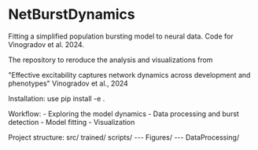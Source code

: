 # NetBurstDynamics
Fitting a simplified population bursting model to neural data. Code for Vinogradov et al. 2024. 

The repository to reroduce the analysis and visualizations from

"Effective excitability captures network dynamics across development and phenotypes"
Vinogradov et al., 2024


Installation:
use pip install -e . 

Workflow: 
    - Exploring the model dynamics
    - Data processing and burst detection
    - Model fitting 
    - Visualization 


Project structure: 
src/
trained/
scripts/
--- Figures/ 
--- DataProcessing/


